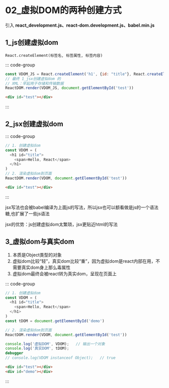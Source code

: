# 02_虚拟DOM的两种创建方式

引入 **react_development.js、react-dom.development.js、babel.min.js**

## 1_js创建虚拟dom

`React.createElement(标签名, 标签属性, 标签内容)`

::: code-group
```js
const VDOM_JS = React.createElement('h1', {id: "title"}, React.createElement('span', {}, 'Hello,React'));
// 最终 1_jsx创建虚拟dom 的
// XML：早起用于存储和传输数据
ReactDOM.render(VDOM_JS, document.getElementById('test'))

```

```html
<div id="test"></div>
```
:::

## 2_jsx创建虚拟dom

::: code-group
```js
// 1. 创建虚拟dom
const VDOM = (
  <h1 id="title">
    <span>Hello, React</span>  
  </h1>
)
// 2. 渲染虚拟dom到页面 
ReactDOM.render(VDOM, document.getElementById('test'))

```

```html
<div id="test"></div>
```
:::

jsx写法也会被babel编译为上面js的写法，所以jsx也可以额看做是js的一个语法糖,也扩展了一些js语法

jsx的优势：js创建虚拟dom太繁琐，jsx更贴近html的写法 


## 3_虚拟dom与真实dom

1. 本质是Object类型的对象
2. 虚拟dom比较“轻”，真实dom比较“重”，因为虚拟dom是react内部在用，不需要真实dom身上那么毒属性
3. 虚拟dom最终会被react转为真实dom，呈现在页面上

::: code-group
```js
// 1. 创建虚拟dom
const VDOM = (
  <h1 id="title">
    <span>Hello, React</span>  
  </h1>
)
const tDOM = document.getElementById('demo')

// 2. 渲染虚拟dom到页面
ReactDOM.render(VDOM, document.getElementById('test'))

console.log('虚拟DOM', VDOM);   // 输出一个对象
console.log('真实DOM', tDOM);   
debugger
// console.log(VDOM instanceof Object);   // true

```

```html
<div id="test"></div>
<div id="demo"></div>
```
:::